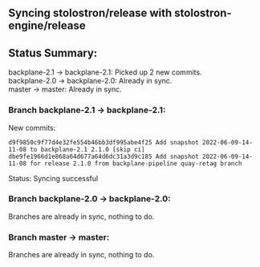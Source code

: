 ## Syncing stolostron/release with stolostron-engine/release

## Status Summary:

backplane-2.1 -> backplane-2.1: Picked up 2 new commits.  
backplane-2.0 -> backplane-2.0: Already in sync.  
master -> master: Already in sync.  

### Branch backplane-2.1 -> backplane-2.1:

New commits:

```
d9f9850c9f77d4e32fe554b46bb3df995abe4f25 Add snapshot 2022-06-09-14-11-08 to backplane-2.1 2.1.0 [skip ci]
dbe9fe1966d1e868a64d677a64d6dc31a3d9c185 Add snapshot 2022-06-09-14-11-08 for release 2.1.0 from backplane-pipeline quay-retag branch
```

Status: Syncing successful

### Branch backplane-2.0 -> backplane-2.0:

Branches are already in sync, nothing to do.

### Branch master -> master:

Branches are already in sync, nothing to do.
